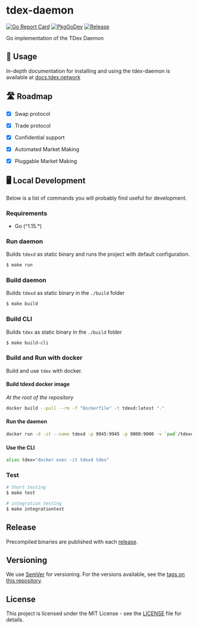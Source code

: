 # tdex-daemon

[![Go Report Card](https://goreportcard.com/badge/github.com/tdex-network/tdex-daemon)](https://goreportcard.com/report/github.com/tdex-network/tdex-daemon)
[![PkgGoDev](https://pkg.go.dev/badge/github.com/tdex-network/tdex-daemon)](https://pkg.go.dev/github.com/tdex-network/tdex-daemon)
[![Release](https://img.shields.io/github/release/tdex-network/tdex-daemon.svg)](https://github.com/tdex-network/tdex-daemon/releases/latest)

Go implementation of the TDex Daemon

## 📄 Usage

In-depth documentation for installing and using the tdex-daemon is available at [docs.tdex.network](https://docs.tdex.network/tdex-daemon.html)


## 🛣 Roadmap

* [x] Swap protocol
* [x] Trade protocol
* [x] Confidential support
* [x] Automated Market Making
* [x] Pluggable Market Making


## 🖥 Local Development

Below is a list of commands you will probably find useful for development.

### Requirements

* Go (^1.15.*)

### Run daemon

Builds `tdexd` as static binary and runs the project with default configuration.

```bash
$ make run
```

### Build daemon

Builds `tdexd` as static binary in the `./build` folder

```bash
$ make build
```

### Build CLI

Builds `tdex` as static binary in the `./build` folder

```bash
$ make build-cli
```

### Build and Run with docker

Build and use `tdex` with docker.

#### Build tdexd docker image

_At the root of the repository_

```bash
docker build --pull --rm -f "Dockerfile" -t tdexd:latest "."
```

#### Run the daemon

```bash
docker run -d -it --name tdexd -p 9945:9945 -p 9000:9000 -v `pwd`/tdexd:/.tdex-daemon tdexd:latest
```

#### Use the CLI

```bash
alias tdex="docker exec -it tdexd tdex"
```

### Test

```bash
# Short testing
$ make test

# integration testing
$ make integrationtest
```

## Release

Precompiled binaries are published with each [release](https://github.com/tdex-network/tdex-daemon/releases).

## Versioning

We use [SemVer](http://semver.org/) for versioning. For the versions available, see the
[tags on this repository](https://github.com/tdex-network/tdex-daemon/tags). 

## License

This project is licensed under the MIT License - see the
[LICENSE](https://github.com/tdex-network/tdex-daemon/blob/master/LICENSE) file for details.

